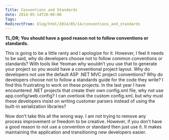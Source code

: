 ```yaml
---
Title: Conventions and Standards
date: 2014-05-14T20:00:00
Tags:
RedirectFrom: blog/html/2014/05/14/conventions_and_standards
---
```


**TL;DR; You should have a good reason not to follow conventions or standards.**

This is going to be a little ranty and I apologize for it. However, I feel it needs to be said, why do developers choose not to follow common conventions or standards? With tools like Yeoman why wouldn’t you use that to generate your project so you would have a conventional project layout. Why do developers not use the default ASP .NET MVC project conventions? Why do developers choose not to follow a standards guide for the code they write? I find this frustrating to work on these projects. In the last year I have encountered .NET projects that create their own config.xml file, why not use app.config/web.config? I can overlook the custom config.xml, but why must these developers insist on writing customer parsers instead of using the built-in serialization libraries?

Now don’t take this all the wrong way. I am not trying to remove any process improvement or freedom to be creative. However, if you don’t have a good reason to not use a convention or standard then just use it. It makes maintaining the application and transitioning new developers easier.
